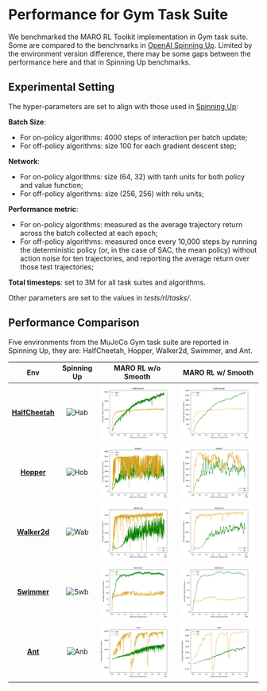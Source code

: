 # Performance for Gym Task Suite

We benchmarked the MARO RL Toolkit implementation in Gym task suite.
Some are compared to the benchmarks in [OpenAI Spinning Up](https://spinningup.openai.com/en/latest/spinningup/bench.html#).
Limited by the environment version difference<!-- and some others?-->,
there may be some gaps between the performance here and that in Spinning Up benchmarks.

## Experimental Setting

The hyper-parameters are set to align with those used in [Spinning Up](https://spinningup.openai.com/en/latest/spinningup/bench.html#experiment-details):

**Batch Size**:

- For on-policy algorithms: 4000 steps of interaction per batch update;
- For off-policy algorithms: size 100 for each gradient descent step;

**Network**:

- For on-policy algorithms: size (64, 32) with tanh units for both policy and value function;
- For off-policy algorithms: size (256, 256) with relu units;

**Performance metric**:

- For on-policy algorithms: measured as the average trajectory return across the batch collected at each epoch;
- For off-policy algorithms: measured once every 10,000 steps by running the deterministic policy (or, in the case of SAC, the mean policy) without action noise for ten trajectories, and reporting the average return over those test trajectories;

**Total timesteps**: set to 3M for all task suites and algorithms.

Other parameters are set to the values in *tests/rl/tasks/*.

## Performance Comparison

Five environments from the MuJoCo Gym task suite are reported in Spinning Up, they are: HalfCheetah, Hopper, Walker2d, Swimmer, and Ant.

|     **Env**     | **Spinning Up** | **MARO RL w/o Smooth** | **MARO RL w/ Smooth** |
|:---------------:|:---------------:|:----------------------:|:---------------------:|
| [**HalfCheetah**](https://gymnasium.farama.org/environments/mujoco/half_cheetah/) | ![Hab](https://spinningup.openai.com/en/latest/_images/pytorch_halfcheetah_performance.svg) | ![Ha1](./log/HalfCheetah_1.png) | ![Ha11](./log/HalfCheetah_11.png) |
| [**Hopper**](https://gymnasium.farama.org/environments/mujoco/hopper/) | ![Hob](https://spinningup.openai.com/en/latest/_images/pytorch_hopper_performance.svg) | ![Ho1](./log/Hopper_1.png) | ![Ho11](./log/Hopper_11.png) |
| [**Walker2d**](https://gymnasium.farama.org/environments/mujoco/walker2d/) | ![Wab](https://spinningup.openai.com/en/latest/_images/pytorch_walker2d_performance.svg) | ![Wa1](./log/Walker2d_1.png) | ![Wa11](./log/Walker2d_11.png) |
| [**Swimmer**](https://gymnasium.farama.org/environments/mujoco/swimmer/) | ![Swb](https://spinningup.openai.com/en/latest/_images/pytorch_swimmer_performance.svg) | ![Sw1](./log/Swimmer_1.png) | ![Sw11](./log/Swimmer_11.png) |
| [**Ant**](https://gymnasium.farama.org/environments/mujoco/ant/) | ![Anb](https://spinningup.openai.com/en/latest/_images/pytorch_ant_performance.svg) | ![An1](./log/Ant_1.png) | ![An11](./log/Ant_11.png) |
